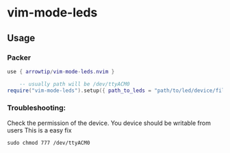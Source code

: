 # vim-mode-leds
## Usage
### Packer
```lua
use { arrowtip/vim-mode-leds.nvim }

    -- usually path will be /dev/ttyACM0
require("vim-mode-leds").setup({ path_to_leds = "path/to/led/device/file" })
```

### Troubleshooting:
Check the permission of the device. 
You device should be writable from users
This is a easy fix
```
sudo chmod 777 /dev/ttyACM0
```



